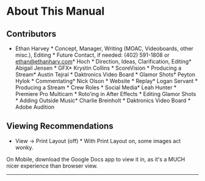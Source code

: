 About This Manual
=================

Contributors
------------

*   Ethan Harvey    *   Concept, Manager, Writing (MOAC, Videoboards, other misc.), Editing    *   Future Contact, if needed: (402) 591-1808 or [ethan@ethanharv.com](mailto:ethan@ethanharv.com)*   Hoch    *   Direction, Ideas, Clarification, Editing*   Abigail Jensen    *   GFX*   Krystin Collins    *   ScoreVision    *   Producing a Stream*   Austin Tejral    *   Daktronics Video Board    *   Glamor Shots*   Peyton Hylok    *   Commentating*   Nick Olson    *   Website    *   Replay*   Logan Servant    *   Producing a Stream    *   Crew Roles    *   Social Media*   Leah Hunter    *   Premiere Pro Multicam    *   Roto’ing in After Effects    *   Editing Glamor Shots    *   Adding Outside Music*   Charlie Breinholt    *   Daktronics Video Board    *   Adobe Audition

Viewing Recommendations
-----------------------

*   View -> Print Layout (off)    *   With Print Layout on, some images act wonky.

On Mobile, download the Google Docs app to view it in, as it's a MUCH nicer experience than browser view.

* * *